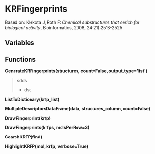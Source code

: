 # KRFingerprints

Based on: 
Klekota J, Roth F: *Chemical substructures that enrich for biological activity*, Bioinformatics, 2008, 24(21):2518-2525



## Variables

## Functions
**GenerateKRFingerprints(structures, count=False, output_type='list')**
> sdds
> - dsd
> 
**ListToDictionary(krfp_list)**

**MultipleDescriptorsDataFrame(data, structures_column, count=False)**

**DrawFingerprint(krfp)**

**DrawFingerprints(krfps, molsPerRow=3)**

**SearchKRFP(find)**

**HighlightKRFP(mol, krfp, verbose=True)**
